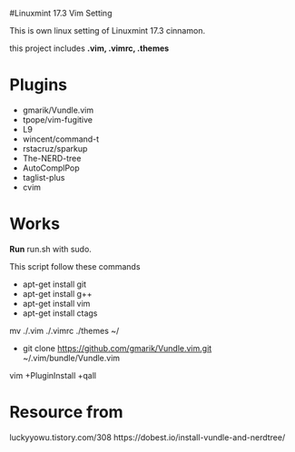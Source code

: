 #Linuxmint 17.3 Vim Setting

This is own linux setting of Linuxmint 17.3 cinnamon. 

this project includes **.vim, .vimrc, .themes**

<h1>Plugins</h1>

* gmarik/Vundle.vim
* tpope/vim-fugitive
* L9
* wincent/command-t
* rstacruz/sparkup
* The-NERD-tree
* AutoComplPop
* taglist-plus
* cvim

<h1>Works</h1>

**Run** run.sh with sudo.

This script follow these commands

* apt-get install git
* apt-get install g++
* apt-get install vim
* apt-get install ctags

mv ./.vim ./.vimrc ./themes ~/

* git clone https://github.com/gmarik/Vundle.vim.git ~/.vim/bundle/Vundle.vim

vim +PluginInstall +qall

<h1>Resource from</h1>
luckyyowu.tistory.com/308
https://dobest.io/install-vundle-and-nerdtree/
